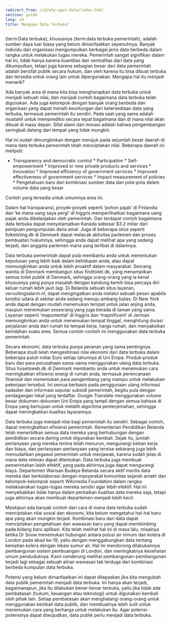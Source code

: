 ```yaml
---
redirect_from: /id/why-open-data/index.html
section: guide
lang: id
title: Mengapa Data Terbuka?
---
```


{term:Data terbuka}, khususnya {term:data terbuka pemerintah}, adalah sumber daya luar biasa yang belum dimanfaatkan sepenuhnya. Banyak individu dan organisasi mengumpulkan berbagai jenis data berbeda dalam rangka untuk melakukan tugas mereka. Pemerintah sangat signifikan dalam hal ini, tidak hanya karena kuantitas dan sentralitas dari data yang dikumpulkan, tetapi juga karena sebagian besar dari data pemerintah adalah bersifat publik secara hukum, dan oleh karena itu bisa dibuat terbuka dan tersedia untuk orang lain untuk dipergunakan. Mengapa hal itu menjadi menarik?

Ada banyak area di mana kita bisa mengharapkan data terbuka untuk menjadi sebuah nilai, dan menjadi contoh bagaimana data terbuka telah digunakan. Ada juga kelompok dengan banyak orang berbeda dan organisasi yang dapat meraih keuntungan dari ketersediaan data yang terbuka, termasuk pemerintah itu sendiri. Pada saat yang sama adalah mustahil untuk memprediksi secara tepat bagaimana dan di mana nilai akan dibuat di masa depan. Sifat alami dari inovasi adalah bahwa pengembangan seringkali datang dari tempat yang tidak mungkin.

Hal ini sudah dimungkinkan dengan merujuk pada sejumlah besar daerah di mana data terbuka pemerintah telah menciptakan nilai. Beberapa daerah ini meliputi:

-   Transparency and democratic control \* Participation \* Self-empowerment \* Improved or new private products and services \* Innovation \* Improved efficiency of government services \* Improved effectiveness of government services \* Impact measurement of policies \* Pengetahuan baru dari kombinasi sumber data dan pola-pola dalam volume data yang besar

Contoh yang tersedia untuk umumnya area ini.

Dalam hal transparansi, proyek-proyek seperti ‘pohon pajak’ di Finlandia dan ‘ke mana uang saya pergi’ di Inggris memperlihatkan bagaimana uang pajak anda dibelanjakan oleh pemerintah. Dan terdapat contoh bagaimana data terbuka dapat menyelamatkan Kanada sebesar \$3.2 miliar dari penipuan pengumpulan dana amal. Juga di beberapa situs seperti folketsting.dk di Denmark dapat melacak aktivitas parlemen dan proses pembuatan hukumnya, sehingga anda dapat melihat apa yang sedang terjadi, dan anggota parlemen mana yang terlibat di dalamnya.

Data terbuka pemerintah dapat pula membantu anda untuk menentukan keputusan yang lebih baik dalam kehidupan anda, atau dapat memungkinkan anda untuk lebih proaktif dalam masyarakat. Seorang wanita di Denmark membangun situs findtoilet.dk, yang menampilkan semua toilet publik di Denmark, sehingga orang-orang yang ia kenal khususnya yang punya masalah dengan kandung kemih bisa percaya diri keluar rumah lebih jauh lagi. Di Belanda sebuah situs layanan, vervuilingsalarm.nl, dapat mengingatkan anda melalui sebuah pesan apabila kondisi udara di sekitar anda sedang menuju ambang batas. Di New York anda dapat dengan mudah menemukan tempat untuk jalan anjing anda, maupun menemukan seseorang yang juga berada di taman yang sama. Layanan seperti ‘mapumental’ di Inggris dan ‘mapnificent’ di Jerman memungkinkan anda untuk menemukan tempat tinggal, menghitung durasi perjalanan anda dari rumah ke tempat kerja, harga rumah, dan menyaksikan keindahan suatu area. Semua contoh-contoh ini menggunakan data terbuka pemerintah.

Secara ekonomi, data terbuka punya peranan yang sama pentingnya. Beberapa studi telah mengestimasi nilai ekonomi dari data terbuka dalam beberapa puluh miliar Euro setiap tahunnya di Uni Eropa. Produk-produk baru dan para perusahaan sama-sama menggunakan ulang data terbuka. Situs husetsweb.dk di Denmark membantu anda untuk menemukan cara meningkatkan efisiensi energi di rumah anda, termasuk perencanaan finansial dan menemukan para pengembang yang mampu untuk melakukan pekerjaan tersebut. Ini semua berbasis pada penggunaan ulang informasi kadaster dan informasi seputar subsidi pemerintah, begitu pula dengan perdagangan lokal yang terdaftar. Google Translate menggunakan volume besar dokumen-dokumen Uni Eropa yang tampil dengan semua bahasa di Eropa yang bertujuan untuk melatih algoritma penterjemahan, sehingga dapat meningkatkan kualitas layanannya.

Data terbuka juga menjadi nilai bagi pemerintah itu sendiri. Sebagai contoh, dapat meningkatkan efisiensi pemerintah. Kementerian Pendidikan Belanda telah menerbitkan semua data mereka yang berhubungan dengan pendidikan secara daring untuk digunakan kembali. Sejak itu, jumlah pertanyaan yang mereka terima telah menurun, mengurangi beban kerja dan biaya, dan pertanyaan-pertanyaan yang tersisa sekarang juga lebih memudahkan pegawai pemerintah untuk menjawab, karena sudah jelas di mana data relevan dapat ditemukan. Data terbuka juga membuat pemerintahan lebih efektif, yang pada akhirnya juga dapat mengurangi biaya. Departemen Warisan Budaya Belanda secara aktif merilis data mereka dan berkolaborasi dengan masyarakat komunitas sejarah amatir dan kelompok-kelompok seperti Wikimedia Foundation dalam rangka melaksanakan tugas-tugas mereka sendiri agar lebih efektif. Hal ini menyebabkan tidak hanya dalam perbaikan kualitas data mereka saja, tetapi juga akhirnya akan membuat departemen menjadi lebih kecil.

Meskipun ada banyak contoh dari cara di mana data terbuka sudah menciptakan nilai sosial dan ekonomi, kita belum mengetahui hal-hal baru apa yang akan mungkin terjadi. Kombinasi baru dari data dapat menciptakan pengetahuan dan wawasan baru yang dapat membimbing pada bidang baru aplikasi. Kita telah melihat hal ini di masa lalu, misalnya ketika Dr Snow menemukan hubungan antara polusi air minum dan kolera di London pada abad ke-19, yaitu dengan menggabungkan data tentang kematian kolera dengan lokasi sumur air. Hal ini mendorong dilakukannya pembangunan sistem pembuangan di London, dan meningkatnya kesehatan umum penduduknya. Kami cenderung melihat pembangunan-pembangunan terjadi lagi sebagai sebuah aliran wawasan tak terduga dari kombinasi berbeda kumpulan data terbuka.

Potensi yang belum dimanfaatkan ini dapat dilepaskan jika kita mengubah data publik pemerintah menjadi data terbuka. Ini hanya akan terjadi, bagaimanapun, jika itu dilakukan benar-benar terbuka, yaitu jika tidak ada pembatasan (hukum, keuangan atau teknologi) untuk digunakan kembali oleh pihak lain. Setiap pembatasan akan menghalangi orang-orang untuk menggunakan kembali data publik, dan membuatnya lebih sulit untuk menemukan cara yang berharga untuk melakukan itu. Agar potensi-potensinya dapat diwujudkan, data publik perlu menjadi data terbuka.